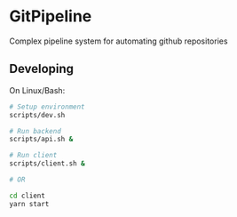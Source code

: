 # GitPipeline
Complex pipeline system for automating github repositories

## Developing

On Linux/Bash:

```bash
# Setup environment
scripts/dev.sh

# Run backend
scripts/api.sh &

# Run client
scripts/client.sh &

# OR

cd client
yarn start
```
